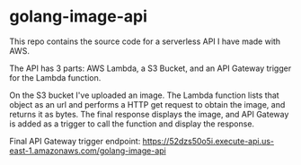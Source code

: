# golang-image-api

This repo contains the source code for a serverless API I have made with AWS.

The API has 3 parts: AWS Lambda, a S3 Bucket, and an API Gateway trigger for the Lambda function.

On the S3 bucket I've uploaded an image. The Lambda function lists that object as an url and performs a HTTP get request to obtain the image, and returns it as bytes.
The final response displays the image, and API Gateway is added as a trigger to call the function and display the response.

Final API Gateway trigger endpoint: https://52dzs50o5i.execute-api.us-east-1.amazonaws.com/golang-image-api
